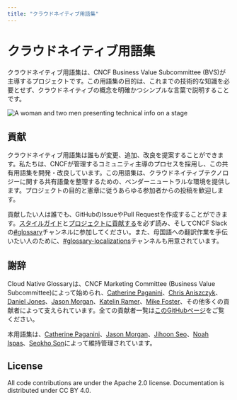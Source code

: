 ```yaml
---
title: "クラウドネイティブ用語集"
---
```


# クラウドネイティブ用語集

クラウドネイティブ用語集は、CNCF Business Value Subcommittee (BVS)が主導するプロジェクトです。この用語集の目的は、これまでの技術的な知識を必要とせず、クラウドネイティブの概念を明確かつシンプルな言葉で説明することです。

<p><img class="mt-5" src="/images/homepage/stage.jpg" alt="A woman and two men presenting technical info on a stage"></p>

## 貢献

クラウドネイティブ用語集は誰もが変更、追加、改良を提案することができます。私たちは、CNCFが管理するコミュニティ主導のプロセスを採用し、この共有用語集を開発・改良しています。この用語集は、クラウドネイティブテクノロジーに関する共有語彙を整理するための、ベンダーニュートラルな環境を提供します。プロジェクトの目的と憲章に従うあらゆる参加者からの投稿を歓迎します。

貢献したい人は誰でも、GitHubのIssueやPull Requestを作成することができます。[スタイルガイド](/style-guide/)と[プロジェクトに貢献する](/contribute/)を必ず読み、そしてCNCF Slackの[#glossary](https://cloud-native.slack.com/archives/C02TX20MQBB)チャンネルに参加してください。また、母国語への翻訳作業を手伝いたい人のために、[#glossary-localizations](https://cloud-native.slack.com/archives/C02N2RGFXDF)チャンネルも用意されています。

## 謝辞

Cloud Native Glossaryは、CNCF Marketing Committee (Business Value Subcommittee)によって始められ、[Catherine Paganini](https://www.linkedin.com/in/catherinepaganini/en/)、[Chris Aniszczyk](https://www.linkedin.com/in/caniszczyk/)、[Daniel Jones](https://www.linkedin.com/in/danieljoneseb/?originalSubdomain=uk)、[Jason Morgan](https://www.linkedin.com/in/jasonmorgan2/)、[Katelin Ramer](https://www.linkedin.com/in/katelinramer/)、[Mike Foster](https://www.linkedin.com/in/mfosterche/?originalSubdomain=ca)、その他多くの貢献者によって支えられています。全ての貢献者一覧は[このGitHubページ](https://github.com/cncf/glossary/graphs/contributors)をご覧ください。

本用語集は、[Catherine Paganini](https://www.linkedin.com/in/catherinepaganini/en/)、[Jason Morgan](https://www.linkedin.com/in/jasonmorgan2/)、[Jihoon Seo](https://www.linkedin.com/in/jihoon-seo/)、[Noah Ispas](https://www.linkedin.com/in/noah-ispas-0665b42a/)、[Seokho Son](https://www.linkedin.com/in/seokho-son/)によって維持管理されています。

## License

All code contributions are under the Apache 2.0 license. 
Documentation is distributed under CC BY 4.0.
